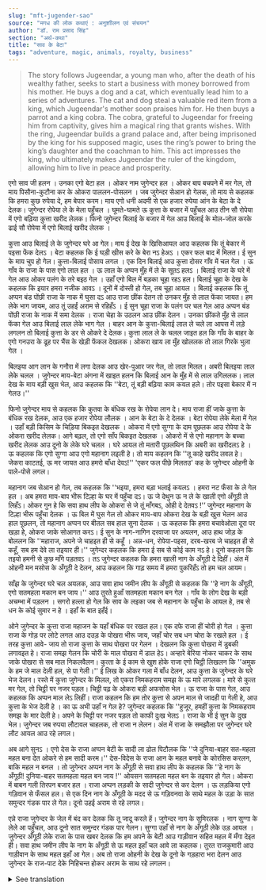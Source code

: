 ```yaml
---
slug: "mft-jugender-sao"
source: "मगध की लोक कथाएं : अनुशाीलन एवं संचयन"
author: "डॉ. राम प्रसाद सिंह"
section: "अर्थ-कथा"
title: "साव के बेटा"
tags: "adventure, magic, animals, royalty, business"
---
```

<blockquote>
The story follows Jugeendar, a young man who, after the death of his wealthy father, seeks to start a business with money borrowed from his mother. He buys a dog and a cat, which eventually lead him to a series of adventures. The cat and dog steal a valuable red item from a king, which Jugeendar's mother soon praises him for. He then buys a parrot and a king cobra. The cobra, grateful to Jugeendar for freeing him from captivity, gives him a magical ring that grants wishes. With the ring, Jugeendar builds a grand palace and, after being imprisoned by the king for his supposed magic, uses the ring’s power to bring the king’s daughter and the coachman to him. This act impresses the king, who ultimately makes Jugeendar the ruler of the kingdom, allowing him to live in peace and prosperity.
</blockquote>

एगो साव जी हलन । उनका एगो बेटा हल । ओकर नाम जुगेन्दर हल । ओकर बाप बचपने में मर गेल, तो माय पिसौना-कुटौना कर के ओकरा पाललन-पोसलन । जब जुगेन्दर सेआन हो गेलक, तो माय से कहलक कि हमरा कुछ रुपेया दे, हम बेपार करम। माय एगो धनी अदमी से एक हजार रुपेया आंन के बेटा के दे देलक। जुगेन्दर रोपेया ले के मेला पहुँचल । घूमते-घामते ऊ कुत्ता के बजार में पहुँचल आउ तीन सौ रोपेया में एगो बढ़िया कुत्ता खरीद लेलक। फिनो जुगेन्दर बिलाई के बजार में गेल आउ बिलाई के मोल-जोल करके ढाई सौ रोपेया में एगो बिलाई खरीद लेलक । 

कुत्ता आउ बिलाई ले के जुगेन्दर घरे आ गेल। माय ई देख के खिसिआयल आउ कहलक कि तूं बेकार में पइसा फेंक देलऽ । बेटा कहलक कि ई घड़ी खीस करे के बेरा नऽ हेअऽ । एकर फल बाद में मिलत। ई सुन के माय चुप हो गेल। कुत्ता-बिलाई पोसाय लगल । एक दिन बिलाई आउ कुत्ता दोसर गाँव में चल गेल । ऊ गाँव के राजा के पास एगो लाल हल । ऊ लाल के अप्पन मुँह में ले के सूतऽ हलऽ । बिलाई राजा के घरे में गेल आउ ओकर पलंग के तरे बइठ गेल । उहाँ एगो बिल में बड़का चूहा रहऽ हल। बिलाई चूहा के देख के कहलक कि इयार हमरा नजीक आवऽ । दूनों में दोस्ती हो गेल, तब चूहा आयल । बिलाई कहलक कि तूं अप्पन बंड पोंछी राजा के नाक में घुसा दऽ आउ राजा छींक देतन तो उनकर मुँह से लाल फेंका जायत। हम लेके भाग जायम, आउ तूं उहईं अराम से रहिहँऽ । ई सुन चूहा राजा के पलंग पर चल गेल आउ अप्पन बंड पोंछी राजा के नाक में समा देलक । राजा चेहा के उठलन आउ छींक देलन । उनका छींकते मुँह से लाल फेंका गेल आउ बिलाई लाल लेके भाग गेल । बाहर आन के कुत्ता-बिलाई लाल ले चले ला आपस में लड़े लगलन तो बिलाई कुत्ता के डर से ओकरे दे देलक। कुत्ता लाल ले के चलल जाइत हल कि गाँव के बाहर के एगो गनउरा के ढूह पर भैंस के खेड़ी फेंकल देखलक। ओकरा खाय ला मुँह खोललक तो लाल गिरके भुला गेल ।
 
बिलइया आग लान के गनौरा में लगा देलक आउ खेर-पुआर जर गेल, तो लाल मिलल। अबरी बिलइया लाल लेके चलल । जुगेन्दर माय-बेटा अंगना में खाइत हलन कि बिलाई आन के मुँह में से लाल उगिललक। लाल देख के माय बड़ी खुस भेल, आउ कहलक कि ''बेटा, तूं बड़ी बढ़िया काम कयल हले। तोर पइसा बेकार में न गेलउ।'' 

फिनो जुगेन्दर माय से कहलक कि कुतवा के बंधिक रख के रोपेया लान दे। माय राजा हीं जाके कुत्ता के बंधिक रख देलक, आउ एक हजार रोपेया लौलक । आन के बेटा के दे देलक । बेटा रोपेया लेके मेला में गेल । उहाँ बड़ी किसिम के चिड़िया बिकइत देखलक । ओकरा में एगो सुग्गा के दाम पूछलक आउ रोपेया दे के ओकरा खरीद लेलक। आगे बढ़ल, तो एगो साँप बिकइत देखलक । ओकरो में से एगो महानाग के बच्चा खरीद लेलक आउ दूनो के लेके घरे चलल । घरे आयल तो मतारी पूछलथिन कि अबरी का खरीदलऽ हे । ऊ कहलक कि एगो सुग्गा आउ एगो महानाग लइली हे। तो माय कहलन कि ''तू काहे खरीद लवल हे। जेकरा काटतई, ऊ मर जायत आउ हमरो बाँधा देवऽ!'' 'एकर फल पीछे मिलतउ' कह के जुगेन्दर ओहनी के पाले-पोसे लगल।
 
महानाग जब सेआन हो गेल, तब कहलक कि ''भइया, हमरा बड़ा भलाई कयलऽ । हमरा नट फँसा के ले गेल हल । अब हमरा माय-बाप भीरू टिल्हा के घर में पहुँचा दऽ। ऊ जे देथुन ऊ न ले के खाली एगो अँगूठी ले लिहँऽ। ओकर गुन हे कि सवा हाथ लीप के ओकरा से जे तूं माँगबऽ, ओही दे देतवऽ !'’ जुगेन्दर महानाग के टिल्हा भीरू पहुँचा देलक । ऊ बिल में घुस गेल तो ओकर माय-बाप ओकरा देख के बड़ी खुस भेलन आउ हाल पूछलन, तो महानाग अप्पन पर बीतल सब हाल सुना देलक । ऊ कहलक कि हमरा बचावेओला दूरा पर खड़ा हेे, ओकरा जाके सोआगत करऽ। ई सुन के नाग-नागिन दरवाजा पर अयलन, आउ हाथ जोड़ के बोललन कि ''महाराज, अपने जे चाहइत ही से कहूँ । अन्न-धन, रोपेया-पइसा, दरब-खरब जे चाहइत ही से कहूँ, सब हम देवे ला तइयार ही।'' जुगेन्दर कहलक कि हमरा ई सब से कोई काम नऽ हे। दूनो कहलन कि तइयो हमनी से कुछ माँगे पड़तवऽ । तऽ जुगेन्दर कहलक कि हमरा खाली नाग के अँगूठी दे दिहीं। अंत में ओहनी मन मसोस के अँगूठी दे देलन, आउ कहलन कि गाढ़ समय में हमरा पुकरिहँऽ तो हम चल आयम। 

साँझ के जुगेन्दर घरे चल अयलक, आउ सवा हाथ जमीन लीप के अँगूठी से कहलक कि ''हे नाग के अँगूठी, एगो सतमहला मकान बन जाय।'' आउ तुरते हुआँ सतमहला मकान बन गेल । गाँव के लोग देख के बड़ी अचम्भा में पड़लन । सगरो हल्ला हो गेल कि साव के लइका जब से महानाग के पहुँचा के आयल हे, तब से धन के कोई सुमार न हे । इहाँ के बात इहँई। 

ओने जुगेन्दर के कुत्ता राजा महाजन के यहाँ बंधिक पर रखल हल। एक दफे राजा हीं चोरी हो गेल । कुत्ता राजा के गोड़ पर लोटे लगल आउ दउड़ के पोखरा भीरू जाय, जहाँ चोर सब धन चोरा के रखले हल । ई तरह कुत्ता आवे- जाय तो राजा कुत्ता के साथ पोखरा पर गेलन । देखलन कि कुत्ता पोखरा में डुबकी लगावइत हे। राजा समझ गेलन कि चोरी के माल पोखरा में डाल हेऽ। अन्हारे बेरिया नोकर चाकर के साथ जाके पोखरा से सब माल निकलवैलन। कुत्‍ता के ई काम से खुश होके राजा एगो चिट्ठी लिखलन कि ''अमुक के हम जे माल देली हल, से पा गेली।'' ई लिख के ओकर गला में बाँध देलन, आउ कुत्ता के जुगेन्दर के घरे भेज देलन। रस्‍ते में कुत्ता जुगेन्दर के मिलल, तो एकरा निमकहराम समझ के ऊ मारे लगलक। मारे से कुत्‍त मर गेल, तो चिट्ठी पर नजर पड़ल। चिठ्ठी पढ़ के ओकरा बड़ी अफसोस भेल । ऊ राजा के पास गेल, आउ कहलक कि अप्पन माल लेऽ लिहीं। राजा कहलन कि हम तोर कुत्ता से अपन माल से जादही पा गेली हे, आउ कुत्ता के भेज देली हे । का ऊ अभी उहाँ न गेल हे? जुगेन्‍दर कहलक कि ''हुजूर, हमहीं कुत्ता के निमकहराम समझ के मार देली हे। अपने के चिट्टी पर नजर पड़ल तो काफी दुःख भेलऽ । राजा के भी ई सुन के दुख भेल। जुगेन्दर जब रुपया लौटावल चाहलक, तो राजा न लेलन। अंत में राजा के समझौला पर जुगेन्दर घरे लौट आयल आउ रहे लगल। 

अब आगे सुनऽ । एगो देस के राजा अप्पन बेटी के सादी ला ढोल पिटौलक कि ''जे दुनिया-बाहर सत-महला महल बना देत ओकरे से हम सादी करम।'' देस-विदेस के राजा आन के महल बनावे के कोरसिस करलन, बाकि महल न बनल । तो जुगेन्दर अप्पन नाग के अँगूठी से सवा हाथ लीप के कहलक कि ''हे नाग के अँगूठी! दुनिया-बाहर सतमहला महल बन जाय !'' ओयसन सतमहला महल बन के तइयार हो गेल। ओकरा में बाबन गली तिरपन बजार हल । राजा अप्पन लड़की के सादी जुगेन्दर से कर देलन । ऊ लड़किया एगो गड़िवान से फँसल हल। से एक दिन नाग के अँगूठी के मदद से ऊ गड़िवनवा के साथे महल के उड़ा के सात समुन्दर गंडक पार ले गेल। दूनो उहई अराम से रहे लगल।
 
एन्ने राजा जुगेन्दर के जेल में बंद कर देलक कि तू जादू करले हें। जुगेन्दर नाग के सुमिरलक । नाग सुग्गा के लेले आ पहुँचल, आउ दूनो सात समुन्दर गंडक पार गेलन। सुग्गा उहाँ से नाग के अँगूठी लेके उड़ आयल । जुगेन्दर अँगूठी लेके राजा के पास खबर देलक कि हम अपने के बेटी आउ गाड़ीवान सहित महल में मँगा देइत ही। सवा हाथ जमीन लीप के नाग के अँगूठी से ऊ महल इहाँ चल आवे ला कहलक। तुरत राजकुमारी आउ गाड़ीवान के साथ महल इहाँ आ गेल। अब तो राजा ओहनी के देख के दूनो के गड़हारा भरा देलन आउ जुगेन्दर के राज-पाट देके निहिचन्त होकर अराम के साथ रहे लगलन। 

<details>
<summary>See translation</summary>

Once upon a time, there was a young man named Jugeendar, who was the son of a wealthy man. His father passed away in his childhood, and his mother raised him by grinding and cooking. As Jugeendar grew up, he asked his mother for some money to start a business. His mother borrowed a thousand rupees from a rich man and gave it to him. Jugeendar went to the fair with the money. While wandering around, he came across a dog market and bought a good dog for three hundred rupees. Then he went to the cat market and negotiated to buy a cat for two hundred and fifty rupees.

After bringing the dog and cat home, his mother was upset and told him that he was wasting money. Jugeendar replied that it wasn't the right time to be angry and that the results would come later. After hearing this, his mother remained quiet, and they began to take care of the dog and cat. One day, the cat and dog wandered off to another village. In that village, there was a king who owned a valuable red item. The cat saw the red item and sat next to the king's bed. There was a big rat in the hole nearby. The cat called the rat to come closer. They became friends, and when the rat came, the cat told him to take his tail and shove it into the king's nose. When the king sneezed, the red item would fly out of his mouth, and they would take it away, while the rat could stay there comfortably. After hearing this, the rat went to the king's bed and shoved his tail into the king's nose. The king woke up and sneezed, causing the red item to fly out of his mouth, and the cat ran off with it. 

After bringing the red item outside, the dog and cat began to fight over it, and the cat, scared of the dog, gave it up. As the dog was leaving with the red item, he noticed a buffalo carcass by a heap of sand outside the village. He opened his mouth to eat it, and in that moment, the red item fell and was forgotten.

The cat then set fire to the heap and when things burned down, it found the red item. The cat took the red item and returned home. While Jugeendar and his mother were eating in the courtyard, the cat coughed up the red item. Seeing the item, the mother was very happy and said, “Son, you did a great job. Your money was not wasted.”

Then Jugeendar asked his mother to keep the dog tied up and give him the money. His mother took the dog to the king and received one thousand rupees in return, which she gave to her son. With the money, Jugeendar went to the fair. There he saw many kinds of birds for sale. He inquired about the price of a parrot and bought it. Further along, he saw a snake for sale and bought a young king cobra as well, taking both home. When he got home, his mother asked him what he had bought. He told her he had brought a parrot and a king cobra. She scolded him, saying, “Why did you buy them? Whoever gets bitten dies and I will be in trouble too!” Jugeendar reassured her that the results would come later.

When the king cobra grew up, it said to Jugeendar, “Brother, you have done me a great favor. I was captured by a circus performer. Now take me to my parents at the rat’s house; just take a ring with you. The ring has the virtue that by saying whatever you want while holding it, it will be granted!” Jugeendar took the king cobra to the rat's house. The cobra entered the hole, and upon seeing him, his parents were very happy and asked about his situation. The cobra recounted everything that had happened to him and remarked that the one who helped him was standing outside, and he should be welcomed. Hearing this, the snake and its mate approached the door, joined their hands, and said, “O King, whatever you wish, we will give you anything you desire—grains, money, whatever you want!” Jugeendar replied that he did not need any of that, but he only wanted the snake’s ring. In the end, they reluctantly gave him the ring and said that when the time comes, they would come to help him.

That evening, Jugeendar returned home and, with the ring, he declared, “O ring of the cobra, let a seven-story palace be built!” And just like that, a seven-story palace was constructed, leaving everyone in the village astonished. The news spread that since Jugeendar had brought the cobra, there was no shortage of wealth.

Meanwhile, the king had imprisoned Jugeendar for practicing magic. Jugeendar remembered the cobra. The cobra brought along the parrot and both crossed the seven oceans. The parrot flew and retrieved the ring from the cobra. Jugeendar took the ring and notified the king, saying, “I will bring your daughter and the coachman to the palace.” With his command, he swept the ground with the ring, calling the palace to come here. Immediately, the princess and the coachman came to the palace. Now, the king satisfied their hearts and joined them, giving Jugeendar the rule of the kingdom, and thus he began to live in peace.
</details>